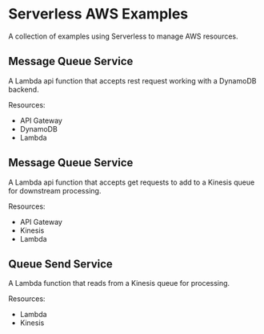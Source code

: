 Serverless AWS Examples
=======================

A collection of examples using Serverless to manage AWS resources.


## Message Queue Service

A Lambda api function that accepts rest request working with a DynamoDB backend.

Resources:

- API Gateway
- DynamoDB
- Lambda


## Message Queue Service

A Lambda api function that accepts get requests to add to a Kinesis queue for downstream processing.

Resources:

- API Gateway
- Kinesis
- Lambda


## Queue Send Service

A Lambda function that reads from a Kinesis queue for processing.

Resources:

- Lambda
- Kinesis
